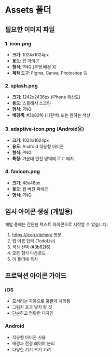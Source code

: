 # Assets 폴더

## 필요한 이미지 파일

### 1. icon.png
- **크기**: 1024x1024px
- **용도**: 앱 아이콘
- **형식**: PNG (투명 배경 X)
- **제작 도구**: Figma, Canva, Photoshop 등

### 2. splash.png
- **크기**: 1242x2436px (iPhone 해상도)
- **용도**: 스플래시 스크린
- **형식**: PNG
- **배경색**: #3b82f6 (파란색) 또는 원하는 색상

### 3. adaptive-icon.png (Android용)
- **크기**: 1024x1024px
- **용도**: Android 적응형 아이콘
- **형식**: PNG
- **특징**: 가운데 안전 영역에 로고 배치

### 4. favicon.png
- **크기**: 48x48px
- **용도**: 웹 버전 파비콘
- **형식**: PNG

## 임시 아이콘 생성 (개발용)

개발 중에는 간단한 텍스트 아이콘으로 시작할 수 있습니다:

1. https://icon.kitchen/ 방문
2. 앱 이름 입력 (TodoList)
3. 색상 선택 (#3b82f6)
4. 모든 형식 다운로드
5. 이 폴더에 복사

## 프로덕션 아이콘 가이드

### iOS
- 모서리는 자동으로 둥글게 처리됨
- 그림자 효과 넣지 말 것
- 단순하고 명확한 디자인

### Android
- 적응형 아이콘 사용
- 배경과 전경 레이어 분리
- 다양한 기기 크기 고려

